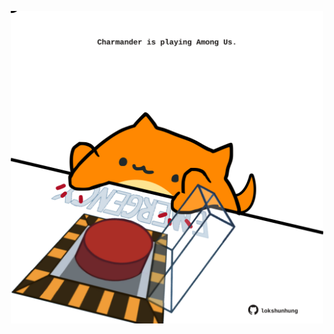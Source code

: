 <!-- built at 15/04/2021, 15:07:10 UTC -->
<p align="center">
  <img width="500" height="500" src="./ReadmeImage.svg">
</p>
